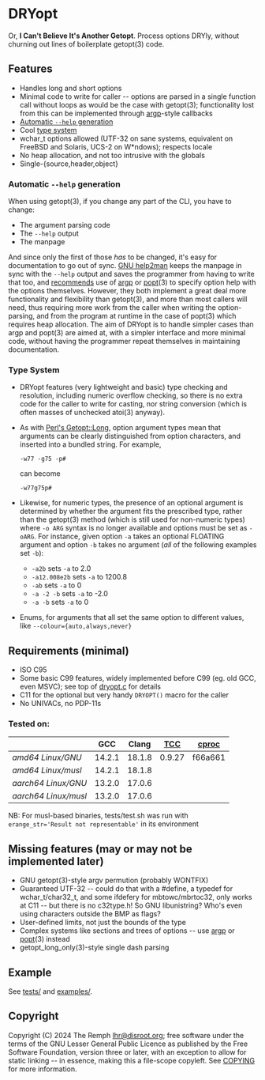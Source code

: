 # DRYopt #

Or, **I Can't Believe It's Another Getopt**. Process options DRYly, without
churning out lines of boilerplate getopt(3) code.

## Features ##

- Handles long and short options
- Minimal code to write for caller -- options are parsed in a single function
  call without loops as would be the case with getopt(3); functionality lost
  from this can be implemented through [argp]-style callbacks
- [Automatic `--help` generation](#automatic---help-generation)
- Cool [type system](#type-system)
- wchar_t options allowed (UTF-32 on sane systems, equivalent on FreeBSD and
  Solaris, UCS-2 on W*ndows); respects locale
- No heap allocation, and not too intrusive with the globals
- Single-{source,header,object}

### Automatic `--help` generation ###

When using getopt(3), if you change any part of the CLI, you have to change:

- The argument parsing code
- The `--help` output
- The manpage

And since only the first of those *has* to be changed, it's easy for
documentation to go out of sync. [GNU help2man] keeps the manpage in sync
with the `--help` output and saves the programmer from having to write
that too, and [recommends] use of [argp] or [popt]\(3) to specify option
help with the options themselves. However, they both implement a great
deal more functionality and flexibility than getopt(3), and more than most
callers will need, thus requiring more work from the caller when writing
the option-parsing, and from the program at runtime in the case of popt(3)
which requires heap allocation. The aim of DRYopt is to handle simpler
cases than argp and popt(3) are aimed at, with a simpler interface and more
minimal code, without having the programmer repeat themselves in maintaining
documentation.

[GNU help2man]: https://www.gnu.org/s/help2man
[recommends]: https://www.gnu.org/software/help2man/#g_t_002d_002dhelp-Recommendations
[argp]: https://sourceware.org/glibc/manual/latest/html_node/Argp.html
[popt]: https://github.com/rpm-software-management/popt

### Type System ###

- DRYopt features (very lightweight and basic) type checking and resolution,
  including numeric overflow checking, so there is no extra code for the caller
  to write for casting, nor string conversion (which is often masses of
  unchecked atoi(3) anyway).

- As with [Perl's Getopt::Long], option argument types mean that arguments
  can be clearly distinguished from option characters, and inserted into a
  bundled string. For example,

      -w77 -g75 -p#

  can become

      -w77g75p#

- Likewise, for numeric types, the presence of an optional argument is
  determined by whether the argument fits the prescribed type, rather than
  the getopt(3) method (which is still used for non-numeric types) where
  `-o ARG` syntax is no longer available and options must be set as
  `-oARG`. For instance, given option `-a` takes an optional FLOATING
  argument and option `-b` takes no argument (*all* of the following examples
  set `-b`):
  - `-a2b` sets `-a` to 2.0
  - `-a12.008e2b` sets `-a` to 1200.8
  - `-ab` sets `-a` to 0
  - `-a -2 -b` sets `-a` to -2.0
  - `-a -b` sets `-a` to 0

- Enums, for arguments that all set the same option to different values,
  like `--colour={auto,always,never}`

[Perl's Getopt::Long]: https://metacpan.org/dist/Getopt-Long


## Requirements (minimal) ##

- ISO C95
- Some basic C99 features, widely implemented before C99 (eg. old GCC, even
  MSVC); see top of [dryopt.c](dryopt.c) for details
- C11 for the optional but very handy `DRYOPT()` macro for the caller
- No UNIVACs, no PDP-11s

### Tested on: ###

|			| GCC	| Clang	| [TCC]	| [cproc] |
| ---------------------	| ---	| -----	| -----	| ------- |
| *amd64 Linux/GNU*	|14.2.1	|18.1.8	| 0.9.27| f66a661 |
| *amd64 Linux/musl*	|14.2.1	|18.1.8	|	|         |
| *aarch64 Linux/GNU*	|13.2.0	|17.0.6	|	|         |
| *aarch64 Linux/musl*	|13.2.0	|17.0.6	|	|         |

NB: For musl-based binaries, tests/test.sh was run with
`erange_str='Result not representable'` in its environment

[TCC]: https://bellard.org/tcc/
[cproc]: https://git.sr.ht/~mcf/cproc

## Missing features (may or may not be implemented later) ##

- GNU getopt(3)-style argv permution (probably WONTFIX)
- Guaranteed UTF-32 -- could do that with a #define, a typedef for
  wchar_t/char32_t, and some ifdefery for mbtowc/mbrtoc32, only works
  at C11 -- but there is no c32type.h! So GNU libunistring? Who's even
  using characters outside the BMP as flags?
- User-defined limits, not just the bounds of the type
- Complex systems like sections and trees of options -- use [argp] or
  [popt]\(3) instead
- getopt_long_only(3)-style single dash parsing


## Example ##

See [tests/](tests/) and [examples/](examples/).

## Copyright ##

Copyright (C) 2024 The Remph <lhr@disroot.org>; free software under the
terms of the GNU Lesser General Public Licence as published by the Free
Software Foundation, version three or later, with an exception to allow
for static linking -- in essence, making this a file-scope copyleft. See
[COPYING](COPYING) for more information.
